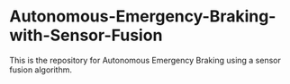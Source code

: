 # Autonomous-Emergency-Braking-with-Sensor-Fusion
This is the repository for Autonomous Emergency Braking using a sensor fusion algorithm. 
